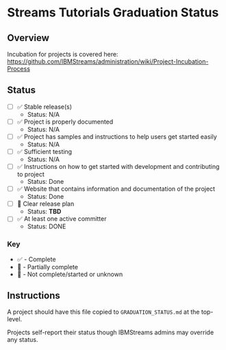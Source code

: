 # Streams Tutorials Graduation Status


## Overview
Incubation for projects is covered here: https://github.com/IBMStreams/administration/wiki/Project-Incubation-Process

## Status

- [ ] :white_check_mark: Stable release(s)
  * Status: N/A
- [ ] :white_check_mark: Project is properly documented
  * Status: N/A
- [ ] :white_check_mark: Project has samples and instructions to help users get started easily
  * Status: N/A
- [ ] :white_check_mark: Sufficient testing
  * Status: N/A
- [ ] :white_check_mark: Instructions on how to get started with development and contributing to project
  * Status: Done
- [ ] :white_check_mark: Website that contains information and documentation of the project
  * Status: Done
- [ ] :red_circle: Clear release plan
  * Status: **TBD**
- [ ] :white_check_mark: At least one active committer
  * Status: DONE

### Key
* :white_check_mark: - Complete
* :large_orange_diamond: - Partially complete
* :red_circle: - Not complete/started or unknown

## Instructions
A project should have this file copied to `GRADUATION_STATUS.md` at the top-level.

Projects self-report their status though IBMStreams admins may override any status.
